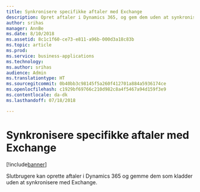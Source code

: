 ```yaml
---
title: Synkronisere specifikke aftaler med Exchange
description: Opret aftaler i Dynamics 365, og gem dem uden at synkronisere med Exchange
author: srihas
manager: AnnBe
ms.date: 8/10/2018
ms.assetid: 8c1c1f60-ce73-e811-a96b-000d3a18c83b
ms.topic: article
ms.prod: 
ms.service: business-applications
ms.technology: 
ms.author: srihas
audience: Admin
ms.translationtype: HT
ms.sourcegitcommit: 0b40bb3c98145f5a260f412701a884a5936174ce
ms.openlocfilehash: c1929bf69766c210d982c8a4f5467a94d159f3e9
ms.contentlocale: da-dk
ms.lasthandoff: 07/18/2018

---
```

# <a name="sync-specific-appointments-to-exchange"></a>Synkronisere specifikke aftaler med Exchange


[!include[banner](../../includes/banner.md)]

Slutbrugere kan oprette aftaler i Dynamics 365 og gemme dem som kladder uden at synkronisere med Exchange.

